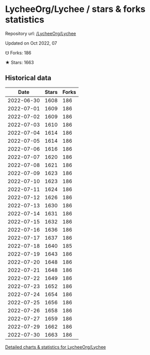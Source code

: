# LycheeOrg/Lychee / stars & forks statistics

Repository url: [/LycheeOrg/Lychee](https://github.com/LycheeOrg/Lychee)

Updated on Oct 2022, 07

☋ Forks: 186

★ Stars: 1663

## Historical data
| Date | Stars | Forks |
|------|-------|-------|
| 2022-06-30 | 1608 | 186 | 
| 2022-07-01 | 1609 | 186 | 
| 2022-07-02 | 1609 | 186 | 
| 2022-07-03 | 1610 | 186 | 
| 2022-07-04 | 1614 | 186 | 
| 2022-07-05 | 1614 | 186 | 
| 2022-07-06 | 1616 | 186 | 
| 2022-07-07 | 1620 | 186 | 
| 2022-07-08 | 1621 | 186 | 
| 2022-07-09 | 1623 | 186 | 
| 2022-07-10 | 1623 | 186 | 
| 2022-07-11 | 1624 | 186 | 
| 2022-07-12 | 1626 | 186 | 
| 2022-07-13 | 1630 | 186 | 
| 2022-07-14 | 1631 | 186 | 
| 2022-07-15 | 1632 | 186 | 
| 2022-07-16 | 1636 | 186 | 
| 2022-07-17 | 1637 | 186 | 
| 2022-07-18 | 1640 | 185 | 
| 2022-07-19 | 1643 | 186 | 
| 2022-07-20 | 1648 | 186 | 
| 2022-07-21 | 1648 | 186 | 
| 2022-07-22 | 1649 | 186 | 
| 2022-07-23 | 1652 | 186 | 
| 2022-07-24 | 1654 | 186 | 
| 2022-07-25 | 1656 | 186 | 
| 2022-07-26 | 1658 | 186 | 
| 2022-07-27 | 1659 | 186 | 
| 2022-07-29 | 1662 | 186 | 
| 2022-07-30 | 1663 | 186 | 


[Detailed charts & statistics for LycheeOrg/Lychee](https://reviewgithub.com/rep/LycheeOrg/Lychee)
